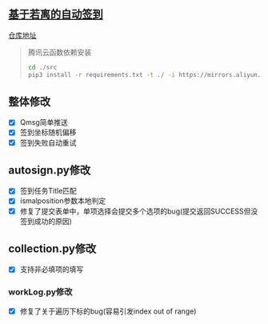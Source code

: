 ## [基于若离的自动签到](https://github.com/ZimoLoveShuang/auto-submit/tree/ruoli)

[仓库地址](https://github.com/IceTiki/ruoli-sign-optimization)

> 腾讯云函数依赖安装
>
> ```bash
> cd ./src
> pip3 install -r requirements.txt -t ./ -i https://mirrors.aliyun.com/pypi/simple
> ```

## 整体修改

- [x] Qmsg简单推送
- [x] 签到坐标随机偏移
- [x] 签到失败自动重试

## autosign.py修改

- [x] 签到任务Title匹配
- [x] ismalposition参数本地判定
- [x] 修复了提交表单中，单项选择会提交多个选项的bug(提交返回SUCCESS但没签到成功的原因)

## collection.py修改

- [x] 支持非必填项的填写

### workLog.py修改

- [x] 修复了关于遍历下标的bug(容易引发index out of range)

